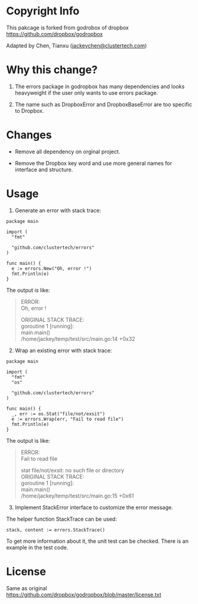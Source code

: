 Copyright Info
==============

This pakcage is forked from godrobox of dropbox
https://github.com/dropbox/godropbox

Adapted by Chen, Tianxu  (jackeychen@clustertech.com)

Why this change?
==============

1. The errors package in godropbox has many dependencies and looks heavyweight
if the user only wants to use errors package.

2. The name such as DropboxError and DropboxBaseError are too specific to
Dropbox.

Changes
==============

* Remove all dependency on orginal project.

* Remove the Dropbox key word and use more general names for interface and
structure.

Usage
=========

1. Generate an error with stack trace:

  ```
  package main

  import (
    "fmt"

    "github.com/clustertech/errors"
  )

  func main() {
    e := errors.New("Oh, error !")
    fmt.Println(e)
  }
  ```
  The output is like:

  >    ERROR:  
  >    Oh, error !  
  >  
  >    ORIGINAL STACK TRACE:  
  >    goroutine 1 [running]:  
  >    main.main()  
  >      /home/jackey/temp/test/src/main.go:14 +0x32  

  
2. Wrap an existing error with stack trace:

  ```
  package main

  import (
    "fmt"
    "os"

    "github.com/clustertech/errors"
  )

  func main() {
    _, err := os.Stat("file/not/exsit")
    e := errors.Wrap(err, "Fail to read file")
    fmt.Println(e)
  }
  ```

  The output is like:

  >    ERROR:  
  >    Fail to read file  
  >  
  >    stat file/not/exsit: no such file or directory  
  >    ORIGINAL STACK TRACE:  
  >    goroutine 1 [running]:  
  >    main.main()  
  >     /home/jackey/temp/test/src/main.go:15 +0x61  

3. Implement StackError interface to customize the error message.

  The helper function StackTrace can be used:

  ```stack, content := errors.StackTrace()```

  To get more information about it, the unit test can be checked. There is
  an example in the test code.

License
=======

Same as original
https://github.com/dropbox/godropbox/blob/master/license.txt
